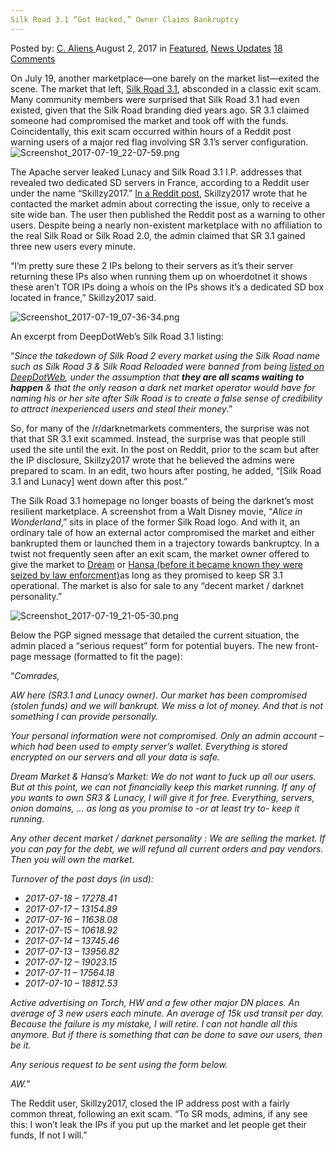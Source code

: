 ```yaml
---
Silk Road 3.1 “Got Hacked,” Owner Claims Bankruptcy
---
```

<article class="post-listing post-21696 post type-post status-publish format-standard has-post-thumbnail hentry category-deepdot-news category-news-updates tag-1908 tag-bankruptcy tag-claims tag-hacked tag-owner tag-road tag-silk">
    <div class="post-inner">
        <span>Posted by: <a href="https://www.deepdotweb.com/author/caliens/" title="">C. Aliens </a></span>
    <span>August 2, 2017</span>
    <span>in <a href="https://www.deepdotweb.com/category/deepdot-news/" rel="category tag">Featured</a>, <a href="https://www.deepdotweb.com/category/news-updates/" rel="category tag">News Updates</a></span>
    <span><a href="https://www.deepdotweb.com/2017/08/02/silk-road-3-1-got-hacked-owner-claims-bankruptcy/#comments">18 Comments</a></span>
    </p>
    <div class="clear"></div>
    <div class="entry">
    <p style="padding-left: 30px;">
    <p>On July 19, another marketplace—one barely on the market list—exited the scene. The market that left, <a href="https://www.deepdotweb.com/marketplace-directory/listing/silk-road-3/">Silk Road 3.1</a>, absconded in a classic exit scam. Many community members were surprised that Silk Road 3.1 had even existed, given that the Silk Road branding died years ago. SR 3.1 claimed someone had compromised the market and took off with the funds. Coincidentally, this exit scam occurred within hours of a Reddit post warning users of a major red flag involving SR 3.1’s server configuration.<img class="wp-image-21701" src="https://www.deepdotweb.com/wp-content/uploads/2017/08/screenshot_2017-07-19_22-07-59-png.png" alt="Screenshot_2017-07-19_22-07-59.png" srcset="https://www.deepdotweb.com/wp-content/uploads/2017/08/screenshot_2017-07-19_22-07-59-png.png 660w, https://www.deepdotweb.com/wp-content/uploads/2017/08/screenshot_2017-07-19_22-07-59-png-300x136.png 300w, https://www.deepdotweb.com/wp-content/uploads/2017/08/screenshot_2017-07-19_22-07-59-png-272x125.png 272w" sizes="(max-width: 660px) 100vw, 660px" /></p>
    <p>The Apache server leaked Lunacy and Silk Road 3.1 I.P. addresses that revealed two dedicated SD servers in France, according to a Reddit user under the name “Skillzy2017.” <a href="https://www.reddit.com/r/DarkNetMarkets/comments/6o74t0/silkroad_31_ip_address_is_leaking_warning/">In a Reddit post</a>, Skillzy2017 wrote that he contacted the market admin about correcting the issue, only to receive a site wide ban. The user then published the Reddit post as a warning to other users. Despite being a nearly non-existent marketplace with no affiliation to the real Silk Road or Silk Road 2.0, the admin claimed that SR 3.1 gained three new users every minute.</p>
    <p>“I&#8217;m pretty sure these 2 IPs belong to their servers as it&#8217;s their server returning these IPs also when running them up on whoerdotnet it shows these aren&#8217;t TOR IPs doing a whois on the IPs shows it&#8217;s a dedicated SD box located in france,” Skillzy2017 said.</p>
    <p><img class="wp-image-21702" src="https://www.deepdotweb.com/wp-content/uploads/2017/08/screenshot_2017-07-19_07-36-34-png.png" alt="Screenshot_2017-07-19_07-36-34.png" srcset="https://www.deepdotweb.com/wp-content/uploads/2017/08/screenshot_2017-07-19_07-36-34-png.png 800w, https://www.deepdotweb.com/wp-content/uploads/2017/08/screenshot_2017-07-19_07-36-34-png-300x139.png 300w, https://www.deepdotweb.com/wp-content/uploads/2017/08/screenshot_2017-07-19_07-36-34-png-272x125.png 272w" sizes="(max-width: 800px) 100vw, 800px" /></p>
    <p>An excerpt from DeepDotWeb’s Silk Road 3.1 listing:</p>
    <p>“<em>Since the takedown of Silk Road 2 every market using the Silk Road name such as Silk Road 3 &amp; Silk Road Reloaded were banned from being </em><a href="https://www.deepdotweb.com/2013/10/28/updated-llist-of-hidden-marketplaces-tor-i2p/"><em>listed on DeepDotWeb</em></a><em>, under the assumption that </em><strong><em>they are all scams waiting to happen</em></strong><em> &amp; that the only reason a dark net market operator would have for naming his or her site after Silk Road is to create a false sense of credibility to attract inexperienced users and steal their money</em>.”</p>
    <p>So, for many of the /r/darknetmarkets commenters, the surprise was not that that SR 3.1 exit scammed. Instead, the surprise was that people still used the site until the exit. In the post on Reddit, prior to the scam but after the IP disclosure, Skillzy2017 wrote that he believed the admins were prepared to scam. In an edit, two hours after posting, he added, “[Silk Road 3.1 and Lunacy] went down after this post.”</p>
    <p>The Silk Road 3.1 homepage no longer boasts of being the darknet’s most resilient marketplace. A screenshot from a Walt Disney movie, “<em>Alice in Wonderland</em>,” sits in place of the former Silk Road logo. And with it, an ordinary tale of how an external actor compromised the market and either bankrupted them or launched them in a trajectory towards bankruptcy. In a twist not frequently seen after an exit scam, the market owner offered to give the market to <a href="http://www.deepdotweb.com/marketplace-directory/listing/dream-market/">Dream</a> or <a href="https://www.deepdotweb.com/marketplace-directory/listing/hansa-market/">Hansa (before it became known they were seized by law enforcment)</a>as long as they promised to keep SR 3.1 operational. The market is also for sale to any “decent market / darknet personality.”</p>
    <p><img class="wp-image-21703" src="https://www.deepdotweb.com/wp-content/uploads/2017/08/screenshot_2017-07-19_21-05-30-png.png" alt="Screenshot_2017-07-19_21-05-30.png" srcset="https://www.deepdotweb.com/wp-content/uploads/2017/08/screenshot_2017-07-19_21-05-30-png.png 704w, https://www.deepdotweb.com/wp-content/uploads/2017/08/screenshot_2017-07-19_21-05-30-png-300x170.png 300w" sizes="(max-width: 704px) 100vw, 704px" /></p>
    <p>Below the PGP signed message that detailed the current situation, the admin placed a “serious request” form for potential buyers. The new front-page message (formatted to fit the page):</p>
    <p>“<em>Comrades,</em></p>
    <p><em>AW here (SR3.1 and Lunacy owner). Our market has been compromised (stolen funds) and we will bankrupt. We miss a lot of money. And that is not something I can provide personally.</em></p>
    <p><em>Your personal information were not compromised. Only an admin account &#8211; which had been used to empty server&#8217;s wallet. Everything is stored encrypted on our servers and all your data is safe.</em></p>
    <p><em>Dream Market &amp; Hansa&#8217;s Market: We do not want to fuck up all our users. But at this point, we can not financially keep this market running. If any of you wants to own SR3 &amp; Lunacy, I will give it for free. Everything, servers, onion domains, &#8230; as long as you promise to -or at least try to- keep it running.</em></p>
    <p><em>Any other decent market / darknet personality : We are selling the market. If you can pay for the debt, we will refund all current orders and pay vendors. Then you will own the market.</em></p>
    <p><em>Turnover of the past days (in usd): </em></p>
    <ul>
    <li><em>2017-07-18 &#8211; 17278.41</em></li>
    <li><em>2017-07-17 &#8211; 13154.89</em></li>
    <li><em>2017-07-16 &#8211; 11638.08</em></li>
    <li><em>2017-07-15 &#8211; 10618.92</em></li>
    <li><em>2017-07-14 &#8211; 13745.46</em></li>
    <li><em>2017-07-13 &#8211; 13956.82</em></li>
    <li><em>2017-07-12 &#8211; 19023.15</em></li>
    <li><em>2017-07-11 &#8211; 17564.18</em></li>
    <li><em>2017-07-10 &#8211; 18812.53</em></li>
    </ul>
    <p><em>Active advertising on Torch, HW and a few other major DN places. An average of 3 new users each minute. An average of 15k usd transit per day. Because the failure is my mistake, I will retire. I can not handle all this anymore. But if there is something that can be done to save our users, then be it.</em></p>
    <p><em>Any serious request to be sent using the form below.</em></p>
    <p><em>AW.</em>”</p>
    <p>The Reddit user, Skillzy2017, closed the IP address post with a fairly common threat, following an exit scam. “To SR mods, admins, if any see this: I won&#8217;t leak the IPs if you put up the market and let people get their funds, If not I will.”</p>
    </div>
    <span style="display:none"><a href="https://www.deepdotweb.com/tag/31/" rel="tag">31</a> <a href="https://www.deepdotweb.com/tag/bankruptcy/" rel="tag">bankruptcy</a> <a href="https://www.deepdotweb.com/tag/claims/" rel="tag">claims</a> <a href="https://www.deepdotweb.com/tag/hacked/" rel="tag">hacked</a> <a href="https://www.deepdotweb.com/tag/owner/" rel="tag">owner</a> <a href="https://www.deepdotweb.com/tag/road/" rel="tag">road</a> <a href="https://www.deepdotweb.com/tag/silk/" rel="tag">silk</a></span> <span style="display:none" class="updated">2017-08-02</span>
    <div style="display:none" class="vcard author" itemprop="author" itemscope itemtype="http://schema.org/Person"><strong class="fn" itemprop="name"><a href="https://www.deepdotweb.com/author/caliens/" title="Posts by C. Aliens" rel="author">C. Aliens</a></strong></div>
    </div>
</article>

